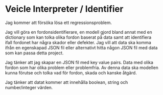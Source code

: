# Veicle Interpreter / Identifier

Jag kommer att försöka lösa ett regressionsproblem.

Jag vill göra en fordonsidentifierare, en modell gjord bland annat med en dictionary som kan tolka olika fordon baserat på data samt att identifiera ifall fordonet har några skador eller defekter. Jag vill att data ska komma ifrån en egenskapad JSON fil eller alternativt hitta någon JSON fil med data som kan passa detta project.

Jag tänker att jag skapar en JSON fil med key value pairs. Data med olika fordon som har olika problem eller problemfria.
Av denna data ska modellen kunna förutse och tolka vad för fordon, skada och kanske åtgärd.

Jag tänker att datat kommer att innehålla boolean, string och number/integer värden.
